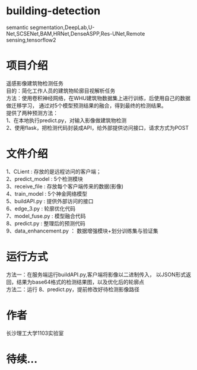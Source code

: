 # building-detection
semantic segmentation,DeepLab,U-Net,SCSENet,BAM,HRNet,DenseASPP,Res-UNet,Remote sensing,tensorflow2  
  
# 项目介绍  
  遥感影像建筑物检测任务  
目的：简化工作人员的建筑物轮廓目视解析任务   
方法：使用卷积神经网络，在WHU建筑物数据集上进行训练，后使用自己的数据做迁移学习，
  通过对5个模型预测结果的融合，得到最终的检测结果。  
提供了两种预测方法：  
1、在本地执行predict.py，对输入影像做建筑物检测  
2、使用flask，把检测代码封装成API，给外部提供访问接口，请求方式为POST  
  
# 文件介绍  
1、CLient    :   存放的是远程访问的客户端；  
2、predict_model :   5个检测模块  
3、receive_file  :   存放每个客户端传来的数据(影像)  
4、train_model   :   5个神金网络模型  
5、buildAPI.py   :   提供外部访问的接口  
6、edge_3.py     :   轮廓优化代码  
7、model_fuse.py :   模型融合代码  
8、predict.py    :   整理后的预测代码  
9、data_enhancement.py ： 数据增强模块+划分训练集与验证集  

  
# 运行方式  
方法一：在服务端运行buildAPI.py,客户端将影像以二进制传入，
以JSON形式返回，结果为base64格式的检测结果图，以及优化后的轮廓点  
方法二：运行 8、predict.py，提前修改好待检测影像路径  
  
# 作者  
长沙理工大学1103实验室  
  
  
# 待续...

